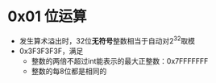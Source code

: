 # 0x01 位运算
* 发生算术溢出时，32位**无符号**整数相当于自动对$2^32$取模
* 0x3F3F3F3F，满足
  * 整数的两倍不超过int能表示的最大正整数：0x7FFFFFFF
  * 整数的每8位都是相同的